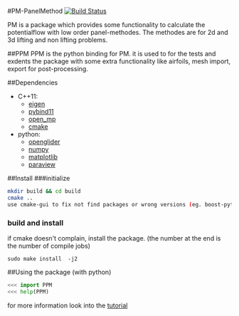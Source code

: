 #PM-PanelMethod
[![Build Status](https://travis-ci.org/looooo/panel-method.svg?branch=master)](https://travis-ci.org/looooo/panel-method)

PM is a package which provides some functionality to calculate the potentialflow with low order panel-methodes. The methodes are for 2d and 3d lifting and non lifting problems.


##PPM
PPM is the python binding for PM. it is used to for the tests and exdents the package with some extra functionality like airfoils, mesh import, export for post-processing.

##Dependencies
* C++11:
    - [eigen](http://eigen.tuxfamily.org/index.php?title=Main_Page "Eigen")
    - [pybind11](https://pybind11.readthedocs.org/en/latest/ "pybind11")
    - [open_mp](http://openmp.org/wp/ "open mp")
    - [cmake](http://www.cmake.org/ "cmake")
* python:
    - [openglider](https://github.com/hiaselhans/OpenGlider "OpenGlider")
    - [numpy](http://www.numpy.org/ "mumpy")
    - [matplotlib](http://matplotlib.org/ "matplotlib")
    - [paraview](http://www.paraview.org/ "paraview")

##Install
###initialize
```bash
mkdir build && cd build
cmake ..
use cmake-gui to fix not find packages or wrong versions (eg. boost-python)
```

### build and install
if cmake doesn't complain, install the package. (the number at the end is the number of compile jobs)
```
sudo make install  -j2
```


##Using the package (with python)
```python
<<< import PPM
<<< help(PPM)
```


for more information look into the [tutorial](https://github.com/looooo/panel-methode/blob/master/doc/tutorial/tutorial.ipynb)
